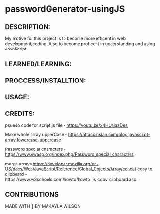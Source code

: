 # passwordGenerator-usingJS

## DESCRIPTION:
My motive for this project is to become more efficent in web development/coding. Also to become proficent in understanding and using JavaScript.

## LEARNED/LEARNING:


## PROCCESS/INSTALLTION:


## USAGE: 


## CREDITS:
psuedo code for script.js file - https://youtu.be/x4HUaiazDes

Make whole array upperCase - https://attacomsian.com/blog/javascript-array-lowercase-uppercase

Password special characters - https://www.owasp.org/index.php/Password_special_characters

merge arrays https://developer.mozilla.org/en-US/docs/Web/JavaScript/Reference/Global_Objects/Array/concat
copy to clipboard - https://www.w3schools.com/howto/howto_js_copy_clipboard.asp

## CONTRIBUTIONS

MADE WITH 💜 BY MAKAYLA WILSON